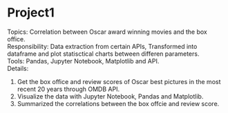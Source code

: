 # Project1
Topics: Correlation between Oscar award winning movies and the box office.</br>
Responsibility: Data extraction from certain APIs, Transformed into dataframe and plot statisctical charts between differen parameters.</br>
Tools: Pandas, Jupyter Notebook, Matplotlib and API.</br>
Details:</br>
  1. Get the box office and review scores of Oscar best pictures in the most recent 20 years through OMDB API.</br>
  2. Visualize the data with Jupyter Notebook, Pandas and Matplotlib.</br>
  3. Summarized the correlations between the box offcie and review score.</br>

